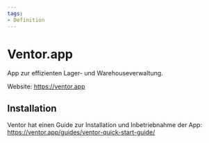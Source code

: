 ```yaml
---
tags:
- Definition
---
```

# Ventor.app

App zur effizienten Lager- und Warehouseverwaltung.

Website: <https://ventor.app>

## Installation

Ventor hat einen Guide zur Installation und Inbetriebnahme der App: <https://ventor.app/guides/ventor-quick-start-guide/>